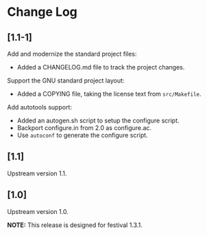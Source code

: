 # Change Log

## [1.1-1]

Add and modernize the standard project files:

  * Added a CHANGELOG.md file to track the project changes.

Support the GNU standard project layout:

  * Added a COPYING file, taking the license text from `src/Makefile`.

Add autotools support:

  * Added an autogen.sh script to setup the configure script.
  * Backport configure.in from 2.0 as configure.ac.
  * Use `autoconf` to generate the configure script.

## [1.1]

Upstream version 1.1.

## [1.0]

Upstream version 1.0.

__NOTE:__ This release is designed for festival 1.3.1.
